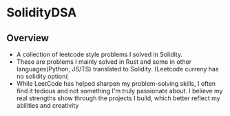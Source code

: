 # SolidityDSA

## Overview 
- A collection of leetcode style problems I solved in Solidity.
- These are problems I mainly solved in Rust and some in other languages(Python, JS/TS) translated to Solidity. (Leetcode curreny has no solidity option( 
- While LeetCode has helped sharpen my problem-solving skills, I often find it tedious and not something I'm truly passionate about. I believe my real strengths show through the projects I build, which better reflect my abilities and creativity

